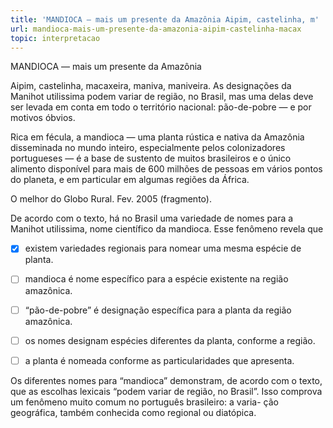 ```yaml
---
title: 'MANDIOCA — mais um presente da Amazônia Aipim, castelinha, m'
url: mandioca-mais-um-presente-da-amazonia-aipim-castelinha-macax
topic: interpretacao
---
```



MANDIOCA — mais um presente da Amazônia

Aipim, castelinha, macaxeira, maniva, maniveira. As designações da Manihot utilissima podem variar de região, no Brasil, mas uma delas deve ser levada em conta em todo o território nacional: pão-de-pobre — e por motivos óbvios.

Rica em fécula, a mandioca — uma planta rústica e nativa da Amazônia disseminada no mundo inteiro, especialmente pelos colonizadores portugueses — é a base de sustento de muitos brasileiros e o único alimento disponível para mais de 600 milhões de pessoas em vários pontos do planeta, e em particular em algumas regiões da África.

O melhor do Globo Rural. Fev. 2005 (fragmento).

De acordo com o texto, há no Brasil uma variedade de nomes para a Manihot utilissima, nome científico da mandioca. Esse fenômeno revela que



- [x] existem variedades regionais para nomear uma mesma espécie de planta.
- [ ] mandioca é nome específico para a espécie existente na região amazônica.
- [ ] “pão-de-pobre” é designação específica para a planta da região amazônica.
- [ ] os nomes designam espécies diferentes da planta, conforme a região.
- [ ] a planta é nomeada conforme as particularidades que apresenta.


Os diferentes nomes para “mandioca” demonstram, de acordo com o texto, que as escolhas lexicais “podem variar de região, no Brasil”. Isso comprova um fenômeno muito comum no português brasileiro: a varia- ção geográfica, também conhecida como regional ou diatópica.
